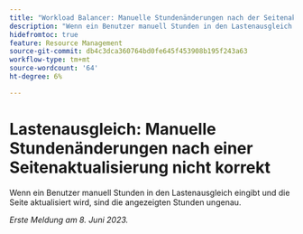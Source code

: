 ```yaml
---
title: "Workload Balancer: Manuelle Stundenänderungen nach der Seitenaktualisierung nicht korrekt."
description: "Wenn ein Benutzer manuell Stunden in den Lastenausgleich eingibt und die Seite aktualisiert wird, sind die angezeigten Stunden ungenau."
hidefromtoc: true
feature: Resource Management
source-git-commit: db4c3dca360764bd0fe645f453908b195f243a63
workflow-type: tm+mt
source-wordcount: '64'
ht-degree: 6%

---
```



# Lastenausgleich: Manuelle Stundenänderungen nach einer Seitenaktualisierung nicht korrekt

Wenn ein Benutzer manuell Stunden in den Lastenausgleich eingibt und die Seite aktualisiert wird, sind die angezeigten Stunden ungenau.

_Erste Meldung am 8. Juni 2023._
